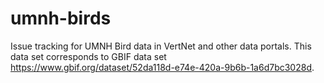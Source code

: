 # umnh-birds
Issue tracking for UMNH Bird data in VertNet and other data portals. This data set corresponds to GBIF data set https://www.gbif.org/dataset/52da118d-e74e-420a-9b6b-1a6d7bc3028d.
